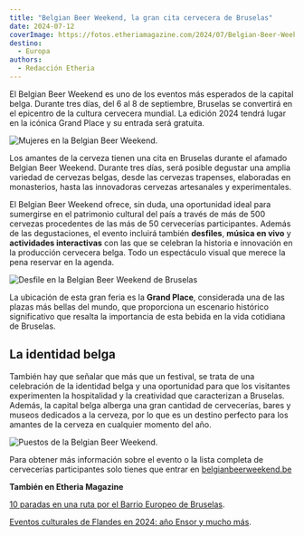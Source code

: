 ```yaml
---
title: "Belgian Beer Weekend, la gran cita cervecera de Bruselas"
date: 2024-07-12
coverImage: https://fotos.etheriamagazine.com/2024/07/Belgian-Beer-Weekend-2024.jpg
destino: 
  - Europa
authors: 
  - Redacción Etheria
---
```


El Belgian Beer Weekend es uno de los eventos más esperados de la capital belga. Durante 
tres días, del 6 al 8 de septiembre, Bruselas se convertirá en el epicentro de la 
cultura cervecera mundial. La edición 2024 tendrá lugar en la icónica Grand Place y su 
entrada será gratuita. 

![Mujeres en la Belgian Beer Weekend.](https://fotos.etheriamagazine.com/2024/07/Belgian-Beer-Weekend-2024.jpg "Belgian Beer Weekend. © visit.brussels/ Jean-Paul Remy")

Los amantes de la cerveza tienen una cita en Bruselas durante el afamado Belgian Beer 
Weekend. Durante tres días, será posible degustar una amplia variedad de cervezas 
belgas, desde las cervezas trapenses, elaboradas en monasterios, hasta las innovadoras 
cervezas artesanales y experimentales. 

El Belgian Beer Weekend ofrece, sin duda, una oportunidad ideal para sumergirse en el 
patrimonio cultural del país a través de más de 500 cervezas procedentes de las más de 
50 cervecerías participantes. Además de las degustaciones, el evento incluirá también 
**desfiles**, **música en vivo** y **actividades interactivas** con las que se celebran 
la historia e innovación en la producción cervecera belga. Todo un espectáculo visual 
que merece la pena reservar en la agenda. 

![Desfile en la Belgian Beer Weekend de Bruselas](https://fotos.etheriamagazine.com/2024/07/Belgian-Beer-Weekend.jpg "Belgian Beer Weekend. © visit.brussels/ Jean-Paul Remy")

La ubicación de esta gran feria es la **Grand Place**, considerada una de las plazas más 
bellas del mundo, que proporciona un escenario histórico significativo que resalta la 
importancia de esta bebida en la vida cotidiana de Bruselas. 

## La identidad belga

También hay que señalar que más que un festival, se trata de una celebración de la 
identidad belga y una oportunidad para que los visitantes experimenten la hospitalidad y 
la creatividad que caracterizan a Bruselas. Además, la capital belga alberga una gran 
cantidad de cervecerías, bares y museos dedicados a la cerveza, por lo que es un destino 
perfecto para los amantes de la cerveza en cualquier momento del año. 

![Puestos de la Belgian Beer Weekend.](https://fotos.etheriamagazine.com/2024/07/feria-cerveza-bruselas.jpg "Belgian Beer Weekend. © visit.brussels/ Jean Paul Remy")

Para obtener más información sobre el evento o la lista completa de cervecerías 
participantes solo tienes que entrar en [](http://www.belgianbeerweekend.be)[belgianbeerweekend.be](http://www.belgianbeerweekend.be) 

**También en Etheria Magazine** 

[10 paradas en una ruta por el Barrio Europeo de 
Bruselas](https://etheriamagazine.com/2022/09/29/que-ver-barrio-europeo-bruselas/). 

[Eventos culturales de Flandes en 2024: año Ensor y mucho 
más](https://etheriamagazine.com/2024/03/22/exposiciones-flandes-2024-ensor/).
